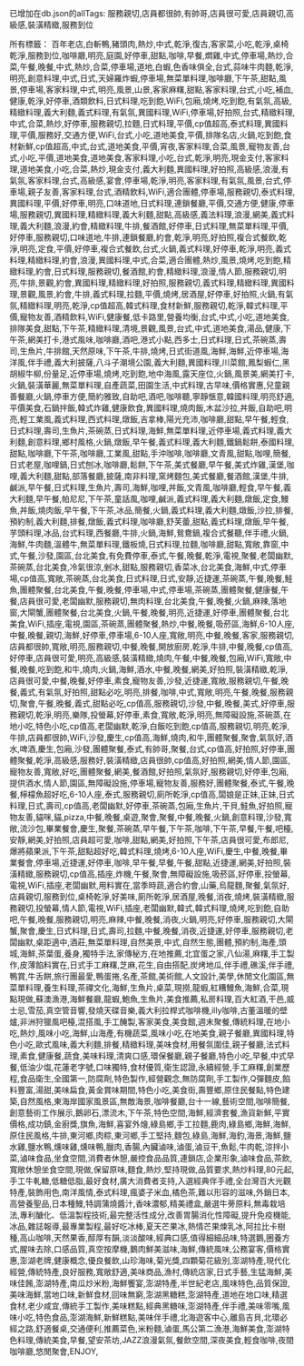 已增加在db.json的allTags:
服務親切,店員都很帥,有帥哥,店員很可愛,店員親切,高級感,裝潢精緻,服務到位

所有標籤：
百年老店,白斬鴨,豬頭肉,熱炒,中式,乾淨,復古,客家菜,小吃,乾淨,桌椅乾淨,服務到位,咖啡廳,明亮,庭園,好停車,甜點,咖啡,早餐,燜雞,中式,停車場,熱炒,合菜,午餐,晚餐,中式,熱炒,合菜,停車場,道地,白蝦,色香味俱全,台式,蒜味牛肉麵,乾淨,明亮,創意料理,中式,日式,天婦羅炸蝦,停車場,無菜單料理,咖啡廳,下午茶,甜點,風景,停車場,客家料理,中式,明亮,風景,山景,客家麻糬,甜點,客家料理,台式,小吃,補血,健康,乾淨,好停車,酒類飲料,日式料理,吃到飽,WiFi,包廂,燒烤,吃到飽,有氣氛,高級,精緻料理,義大利麵,義式料理,有氣氛,異國料理,WiFi,停車場,好拍照,台式,精緻料理,中式,合菜,熱炒,好停車,服務親切,拉麵,日式料理,平價,cp值超高,泰式料理,異國料理,平價,服務好,交通方便,WiFi,台式,小吃,道地美食,平價,排隊名店,火鍋,吃到飽,食材新鮮,cp值超高,中式,台式,道地美食,平價,宵夜,客家料理,合菜,風景,寵物友善,台式,小吃,平價,道地美食,道地美食,客家料理,小吃,台式,乾淨,明亮,現金支付,客家料理,道地美食,小吃,合菜,熱炒,現金支付,義大利麵,異國料理,好拍照,高級感,浪漫,有氣氛,客家料理,台式,高級感,宴會,停車場,乾淨,明亮,客家料理,有氣氛,風景,台式,停車場,親子友善,客家料理,台式,酒精飲料,WiFi,適合團體,停車場,服務親切,泰式料理,異國料理,平價,好停車,明亮,口味道地,日式料理,連鎖餐廳,平價,交通方便,健康,停車場,服務親切,異國料理,精緻料理,義大利麵,甜點,高級感,義法料理,浪漫,網美,義式料理,義大利麵,浪漫,約會,精緻料理,牛排,餐酒館,好停車,日式料理,無菜單料理,平價,好停車,服務親切,口味道地,牛排,連鎖餐廳,約會,乾淨,明亮,好拍照,複合式餐飲,乾淨,明亮,定食,平價,好停車,複合式餐飲,台式,火鍋,義式料理,好停車,乾淨,明亮,義式料理,精緻料理,約會,浪漫,異國料理,中式,合菜,適合團體,熱炒,風景,燒烤,吃到飽,精緻料理,約會,日式料理,服務親切,餐酒館,約會,精緻料理,浪漫,情人節,服務親切,明亮,牛排,景觀,約會,異國料理,精緻料理,好拍照,服務親切,義式料理,精緻料理,異國料理,景觀,風景,約會,牛排,義式料理,拉麵,平價,燒烤,居酒屋,好停車,好拍照,火鍋,有氣氛,精緻料理,明亮,乾淨,cp值超高,韓式料理,食材新鮮,服務親切,乾淨,韓式料理,平價,寵物友善,酒精飲料,WiFi,健康餐,低卡路里,營養均衡,台式,中式,小吃,道地美食,排隊美食,甜點,下午茶,精緻料理,清境,景觀,風景,台式,中式,道地美食,湯品,健康,下午茶,網美打卡,港式風味,咖啡廳,酒吧,港式小點,西多士,日式料理,日式,茶碗蒸,壽司,生魚片,牛排館,天然原味,下午茶,牛排,燒烤,日式街道風,海鮮,海鮮,近停車場,海洋風,伴手禮,義大利披薩,八斗子潮境公園,義大利麵,異國料理,川菜館,鳳梨蝦仁,黑胡椒牛柳,份量足,近停車場,燒烤,吃到飽,地中海風,露天座位,火鍋,風景美,網美打卡,火鍋,裝潢華麗,無菜單料理,自產蔬菜,田園生活,中式料理,古早味,價格實惠,兒童親善餐廳,火鍋,停車方便,簡約雅致,自助吧,酒吧,咖啡聽,寧靜愜意,韓國料理,明亮舒適,平價美食,石鍋拌飯,韓式炸雞,健康飲食,異國料理,燒肉飯,木盆沙拉,丼飯,自助吧,明亮,輕工業風,義式料理,西式料理,燉飯,吉拿棒,陽光充沛,咖啡廳,甜點,早午餐,輕食,日式料理,壽司,生魚片,茶碗蒸,日式料理,海鮮,無菜單料理,近停車場,義式料理,義大利麵,創意料理,鄉村風格,火鍋,燉飯,早午餐,義式料理,義大利麵,鐵鍋鬆餅,泰國料理,甜點,咖啡廳,下午茶,咖啡廳,工業風,甜點,手沖咖啡,咖啡廳,文青風,甜點,咖哩,簡餐,日式老屋,咖哩鍋,日式刨冰,咖啡廳,鬆餅,下午茶,美式餐廳,早午餐,美式炸雞,漢堡,咖哩,義大利麵,甜點,部落餐廳,披薩,南非料理,窯烤麵包,美式餐廳,餐酒館,漢堡,牛排,鹹派,早午餐,日式料理,生魚片,壽司,海鮮,咖哩,丼飯,文青風,咖啡廳,輕食,早午餐,義大利麵,早午餐,帕尼尼,下午茶,童話風,咖哩,鹹派,義式料理,義大利麵,燉飯,定食,鰻魚,丼飯,燒肉飯,早午餐,下午茶,冰品,簡餐,火鍋,義式料理,義大利麵,燉飯,沙拉,排餐,預約制,義大利麵,排餐,燉飯,義式料理,咖啡廳,舒芙蕾,甜點,義式料理,燉飯,早午餐,芋頭料理,冰品,台式料理,西餐廳,牛排,火鍋,海鮮,鴛鴦鍋,複合式餐聽,伴手禮,火鍋,海鮮,牛肉麵,溫體牛,無菜單料理,鐵板燒,日式料理,拉麵,咖啡廳,甜點,寬敞,靠窗,中式,午餐,沙發,園區,台北美食,有免費停車,泰式,午餐,晚餐,乾淨,電視,聚餐,老闆幽默,茶碗蒸,台北美食,冷氣很涼,剉冰,甜點,服務親切,香菜冰,台北美食,海鮮,中式,停車場,cp值高,寬敞,茶碗蒸,台北美食,日式料理,日式,安靜,近捷運,茶碗蒸,午餐,晚餐,鮭魚,團體聚餐,台北美食,午餐,晚餐,停車場,中式,停車場,茶碗蒸,團體聚餐,健康餐,午餐,店員很可愛,老闆幽默,服務親切,無肉料理,台北美食,午餐,晚餐,火鍋,麻辣,落地窗,大閘蟹,團體聚餐,台北美食,火鍋,午餐,晚餐,明亮,近捷運,好停車,團體聚餐,台北美食,WiFi,插座,電視,園區,茶碗蒸,團體聚餐,熱炒,中餐,晚餐,吸菸區,海鮮,6-10人座,中餐,晚餐,親切,海鮮,好停車,停車場,6-10人座,寬敞,明亮,中餐,晚餐,客家,服務親切,店員都很帥,寬敞,明亮,服務親切,中餐,晚餐,開放廚房,乾淨,牛排,中餐,晚餐,cp值高,好停車,店員很可愛,明亮,高級感,裝潢精緻,燒肉,午餐,中餐,晚餐,包廂,WiFi,寬敞,中餐,晚餐,吃到飽,和牛,燒肉,火鍋,海鮮,酒水,中餐,晚餐,網美,好拍照,裝潢精緻,乾淨,店員很可愛,中餐,晚餐,好停車,素食,寵物友善,沙發,近捷運,寬敞,服務親切,午餐,晚餐,義式,有氣氛,好拍照,甜點必吃,明亮,排餐,咖啡,中式,寬敞,明亮,午餐,晚餐,服務親切,聚會,午餐,晚餐,義式,甜點必吃,cp值高,服務親切,沙發,中餐,晚餐,美式,好停車,服務親切,乾淨,明亮,樂隊,投螢幕,好停車,素食,寬敞,乾淨,明亮,無障礙設施,茶碗蒸,在地小吃,特色小吃,cp值高,老闆幽默,乾淨,白飯吃到飽,cp值高,服務親切,明亮,乾淨,牛排,店員都很帥,WiFi,沙發,慶生,cp值高,海鮮,燒肉,和牛,團體聚餐,聚會,氣氛好,酒水,啤酒,慶生,包廂,沙發,團體聚餐,泰式,有帥哥,聚餐,台式,cp值高,好拍照,好停車,團體聚餐,乾淨,高級感,服務好,裝潢精緻,店員很帥,cp值高,好拍照,網美,情人節,園區,寵物友善,寬敞,好吃,團體聚餐,網美,餐酒館,好拍照,氣氛好,服務親切,好停車,包廂,提供酒水,情人節,園區,無障礙設施,停車場,寵物友善,服務好,團體聚餐,泰式,午餐,晚餐,檸檬魚超好吃,6-10人座,泰式,服務親切,廁所乾淨,cp值高,闆娘是正妹,正妹,日式料理,日式,壽司,cp值高,老闆幽默,好停車,茶碗蒸,包廂,生魚片,干貝,鮭魚,好拍照,寵物友善,貓咪,貓,pizza,中餐,晚餐,桌遊,聚會,聚餐,中餐,晚餐,火鍋,創意料理,沙發,寬敞,流沙包,畢業餐會,慶生,聚餐,茶碗蒸,早午餐,下午茶,咖啡,下午茶,早餐,午餐,吧檯,安靜,網美,好拍照,店員超可愛,咖啡,甜點,網美,好拍照,下午茶,店員很可愛,布郎尼,爆將蘋果派,下午茶,甜點超好吃,韓式料理,燒烤,6-10人座,WiFi,慶生,中餐,晚餐,畢業餐會,停車場,近捷運,好停車,咖啡,早午餐,早餐,午餐,甜點,近捷運,網美,好拍照,裝潢精緻,服務親切,cp值高,插座,炸機,午餐,聚會,無障礙設施,吸菸區,好停車,投螢幕,電視,WiFi,插座,老闆幽默,用料實在,當季時蔬,適合約會,山藥,烏龍麵,聚餐,氣氛好,店員親切,服務到位,桌椅乾淨,好美味,廁所乾淨,居酒屋,晚餐,消夜,燒烤,裝潢精緻,服務親切,投螢幕,情人節,電視,WiFi,插座,老闆幽默,韓式,韓式料理,燒烤,吃到飽,自助吧,午餐,晚餐,服務親切,明亮,麻辣,中餐,晚餐,消夜,火鍋,明亮,好停車,服務親切,大閘蟹,聚會,慶生,日式料理,日式,壽司,拉麵,中餐,晚餐,消夜,近捷運,好停車,服務親切,老闆幽默,桌距適中,酒莊,無菜單料理,自然美景,中式,自然生態,團體,預約制,海產,頭城,海鮮,茶葉蛋,養身,獨特手法,家傳秘方,在地推薦,北宜蛋之家,八仙湯,麻糬,手工製作,皮薄餡料實在,日式手工麻糬,芝麻,花生,自由搭配,炭烤地瓜,伴手禮,礁溪,伴手禮,鴨賞,牛舌餅,旅行團最愛,鴨蛋捲,名產,茶館,美術館,人文設計,美學,休閒文化園區,無菜單料理,養生料理,茶禪文化,海鮮,生魚片,桌菜,現撈,龍蝦,紅糟鰻魚,海鮮,合菜,現點現做,蘇澳漁港,海鮮餐廳,龍蝦,鮑魚,生魚片,美食推薦,私房料理,百大紅酒,干邑,威士忌,雪茄,真空管音響,發燒天碟音樂,義大利拉桿式咖啡機,illy咖啡,古董溫暖的壁爐,非洲狩獵風吧檯,混搭風,手工醃製,客家美食,美食館,週末聚餐,傳統料理,在地小吃,熱炒,風味小吃,海鮮,山海產,有機蔬菜,風味小吃,在地美食,親子餐廳,異國料理,特色小吃,歐式風味,義大利麵,排餐,精緻料理,美味食材,用餐氛圍佳,親子餐廳,法式料理,素食,健康餐,蔬食,美味料理,清爽口感,環保餐廳,親子餐廳,特色小吃,早餐,中式早餐,低油少塩,花蓮老字號,口味獨特,食材優質,衛生認證,永續經營,手工麻糬,創業歷程,食品衛生,全國第一,防腐劑,特色製作,經營觀念,無防腐劑,手工製作,Q彈麵皮,餡料豐富,湯甜,美味扁食,黃金賞味期間,特色小吃,美食街,壽豐鄉,原住民餐點,特色建築,自然風格,東海岸國家風景區,無敵海景,咖啡餐廳,台十一線,藝術空間,咖啡簡餐,創意藝術工作展示,鵝卵石,漂流木,下午茶,特色空間,海鮮,經濟套餐,漁貨新鮮,平實價格,成功鎮,金廚獎,旗魚,海鮮,喜宴外燴,綠島鄉,手工拉麵,鹿肉,綠島鄉,海鮮,海鮮,原住民風格,牛排,東河鄉,肉粽,東河鄉,手工堅持,麵包,綠島,海鮮,海釣,海景,海鮮,鹽水雞,鹽水鴨,燻味雞,燻味鴨,臘肉,香腸,內臟滷味,滷蛋,滷豆干,魚鬆,牛肉乾,涼拌小菜,滷味食品,坐食空間,消費者休憩,嚴控食品品質,連鎖店,企業形象,滷味食品,茶飲,寬敞休憩坐食空間,現做,保留原味,麵食,熱炒,堅持現做,品質要求,熱炒料理,80元起,手工牛軋糖,低糖低脂,最好食材,廣大消費者支持,入選經典伴手禮,全台灣百大光觀特產,裝飾用色,南洋風情,泰式料理,瘋婆子米血,橘色茶,難以形容的滋味,外銷日本,高營養聖品,日本種鰻,特調蒲燒醬汁,香味濃郁,精美禮盒,嚴選牛蒡原料,無毒栽培法,專利醣化、低溫製程技術,最完整活性成分,改善胃腸消化性障礙,提升免疫機能,冰品,雜誌報導,最專業製程,最好吃冰棒,夏天芒果冰,熱情芒果煉乳冰,阿拉比卡樹種,高山咖啡,天然果香,醇厚有韻,淡淡酸味,經典口感,值得細細品味,特選鵝,圈養方式,腥味去除,口感品質,真空按摩機,鵝肉鮮美滋味,海鮮,傳統風味,公務宴客,價格實惠,澎湖老牌,健康概念,優良餐飲,山珍海味,菊光獎,四顆菊花級別,澎湖特產,現代化經營,傳統特產,良好服務,寬敞舒適,美味商品,漁村,傳統店家,日式手藝,生猛海鮮,美味佳餚,澎湖特產,南瓜炒米粉,海鮮饗宴,澎湖特產,半世紀老店,風味特色,品質保證,美味海鮮,當地口味,新鮮食材,回味無窮,澎湖黑糖糕,澎湖特產,道地在地口味,精選食材,老少咸宜,傳統手工製作,美味糕點,經典黑糖味,澎湖特產,伴手禮,美味零嘴,風味小吃,特色食品,澎湖海鮮,新鮮糕點,美味伴手禮,北海遊客中心,離島吉貝,北環必經之路,舒適餐桌,交通便利,推薦菜色,米粉麵,滷蛋,馬公第二漁港,海鮮美食,澎湖特色料理,傳統美食,早餐,望安茶坊,JAZZ浪漫氣氛,餐飲空間,深夜美食,輕食咖啡,夜間咖啡廳,悠閒聚會,ENJOY,
